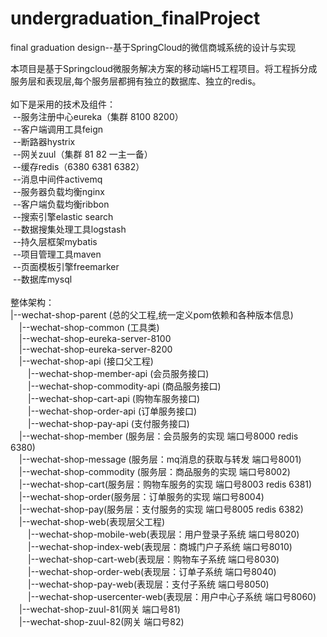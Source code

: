 # undergraduation_finalProject
final graduation design--基于SpringCloud的微信商城系统的设计与实现

本项目是基于Springcloud微服务解决方案的移动端H5工程项目。将工程拆分成服务层和表现层,每个服务层都拥有独立的数据库、独立的redis。<br><br>
如下是采用的技术及组件：<br>
  &nbsp;--服务注册中心eureka（集群 8100 8200）<br>
  &nbsp;--客户端调用工具feign<br>
  &nbsp;--断路器hystrix<br>
  &nbsp;--网关zuul（集群 81 82 一主一备）<br>
  &nbsp;--缓存redis（6380 6381 6382）<br>
  &nbsp;--消息中间件activemq<br>
  &nbsp;--服务器负载均衡nginx<br>
  &nbsp;--客户端负载均衡ribbon<br>
  &nbsp;--搜索引擎elastic search<br>
  &nbsp;--数据搜集处理工具logstash<br>
  &nbsp;--持久层框架mybatis<br>
  &nbsp;--项目管理工具maven<br>
  &nbsp;--页面模板引擎freemarker<br>
  &nbsp;--数据库mysql<br>
<br>
整体架构：<br>
|--wechat-shop-parent (总的父工程,统一定义pom依赖和各种版本信息)<br>
     &emsp;|--wechat-shop-common (工具类)<br>
     &emsp;|--wechat-shop-eureka-server-8100<br>
     &emsp;|--wechat-shop-eureka-server-8200<br>
     &emsp;|--wechat-shop-api (接口父工程)<br>
        &emsp;&emsp;|--wechat-shop-member-api (会员服务接口)<br>
        &emsp;&emsp;|--wechat-shop-commodity-api (商品服务接口)<br>
        &emsp;&emsp;|--wechat-shop-cart-api (购物车服务接口)<br>
        &emsp;&emsp;|--wechat-shop-order-api (订单服务接口)<br>
        &emsp;&emsp;|--wechat-shop-pay-api (支付服务接口)<br>
     &emsp;|--wechat-shop-member (服务层：会员服务的实现       端口号8000  redis 6380)<br>
     &emsp;|--wechat-shop-message (服务层：mq消息的获取与转发  端口号8001)<br>
     &emsp;|--wechat-shop-commodity (服务层：商品服务的实现     端口号8002)<br>
     &emsp;|--wechat-shop-cart(服务层：购物车服务的实现          端口号8003  redis 6381)<br>
     &emsp;|--wechat-shop-order(服务层：订单服务的实现          端口号8004)<br>
     &emsp;|--wechat-shop-pay(服务层：支付服务的实现            端口号8005  redis 6382)<br>
     &emsp;|--wechat-shop-web(表现层父工程)<br>
 	    &emsp;&emsp;|--wechat-shop-mobile-web(表现层：用户登录子系统      端口号8020)<br>
 	    &emsp;&emsp;|--wechat-shop-index-web(表现层：商城门户子系统     端口号8010)<br>
 	    &emsp;&emsp;|--wechat-shop-cart-web(表现层：购物车子系统      端口号8030)<br>
 	    &emsp;&emsp;|--wechat-shop-order-web(表现层：订单子系统      端口号8040)<br>
 	    &emsp;&emsp;|--wechat-shop-pay-web(表现层：支付子系统      端口号8050)<br>
 	    &emsp;&emsp;|--wechat-shop-usercenter-web(表现层：用户中心子系统   端口号8060)<br>
     &emsp;|--wechat-shop-zuul-81(网关    端口号81)<br>
     &emsp;|--wechat-shop-zuul-82(网关    端口号82)<br>
<br>
